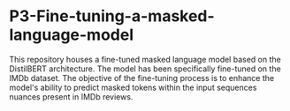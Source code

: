 # P3-Fine-tuning-a-masked-language-model
This repository houses a fine-tuned masked language model based on the DistilBERT architecture. The model has been specifically fine-tuned on the IMDb dataset. The objective of the fine-tuning process is to enhance the model's ability to predict masked tokens within the input sequences nuances present in IMDb reviews.
